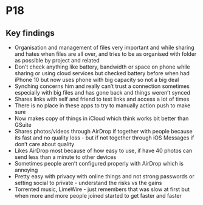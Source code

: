 # P18

## Key findings

* Organisation and management of files very important and while sharing and  hates when files are all over, and tries to be as organised with folder as possible by project and related
* Don’t check anything like battery, bandwidth or space on phone while sharing or using cloud services but checked battery before when had iPhone 10 but now uses phone with big capacity so not a big deal
* Synching concerns him and really can’t trust a connection sometimes especially with big files and has gone back and things weren’t synced
* Shares links with self and friend to test links and access a lot of times
* There is no place in these apps to try to manually action push to make sure
* Now makes copy of things in iCloud which think works bit better than GSuite
* Shares photos/videos through AirDrop if together with people because its fast and no quality loss - but if not together through iOS Messages if don’t care about quality
* Likes AirDrop most because of how easy to use, if have 40 photos can send less than a minute to other devices
* Sometimes people aren’t configured properly with AirDrop which is annoying
* Pretty easy with privacy with online things and not strong passwords or setting social to private - understand the risks vs the gains
* Torrented music, LimeWire - just remembers that was slow at first but when more and more people joined started to get faster and faster
